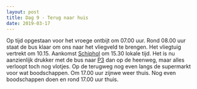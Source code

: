 ```yaml
---
layout: post
title: Dag 9 - Terug naar huis
date: 2019-03-17
---
```

Op tijd opgestaan voor het vroege ontbijt om 07.00 uur. Rond 08.00 uur staat de bus klaar om ons naar het vliegveld te brengen. Het vliegtuig vertrekt om 10.15. Aankomst [Schiphol](https://www.schiphol.nl/nl/) om 15.30 lokale tijd.  Het is nu aanzienlijk drukker met de bus naar [P3](https://www.schiphol.nl/nl/parkeren/producten/p3-lang-parkeren/) dan op de heenweg, maar alles verloopt toch nog vlotjes. Op de terugweg nog even langs de supermarkt voor wat boodschappen. Om 17.00 uur zijnwe weer thuis.
Nog even boodschappen doen en rond 17.00 uur thuis.
